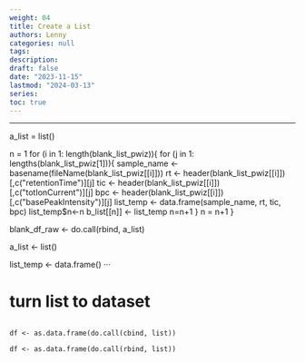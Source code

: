 ```yaml
---
weight: 04
title: Create a List
authors: Lenny
categories: null
tags: 
description: 
draft: false
date: "2023-11-15"
lastmod: "2024-03-13"
series:
toc: true
---
```



<!--more-->

---

a_list = list()

n = 1
for (i in 1: length(blank_list_pwiz)){
  for (j in 1: lengths(blank_list_pwiz[1])){
    sample_name <- basename(fileName(blank_list_pwiz[[i]]))
    rt <- header(blank_list_pwiz[[i]])[,c("retentionTime")][j]
    tic <- header(blank_list_pwiz[[i]])[,c("totIonCurrent")][j]
    bpc <- header(blank_list_pwiz[[i]])[,c("basePeakIntensity")][j]
    list_temp <- data.frame(sample_name, rt, tic, bpc)
    list_temp$n<-n
    b_list[[n]] <- list_temp
    n=n+1
  }
  n = n+1
}

blank_df_raw <- do.call(rbind, a_list)

a_list <- list()

list_temp <- data.frame()
···

####
###
##
# turn list to dataset

```

df <- as.data.frame(do.call(cbind, list))

df <- as.data.frame(do.call(rbind, list))
```
